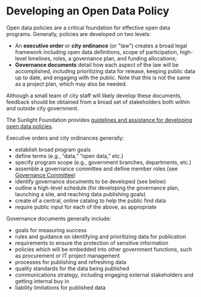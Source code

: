 # Developing an Open Data Policy

Open data policies are a critical foundation for effective open data programs. Generally, policies are developed on two levels:
* An **executive order** or **city ordinance** (or "law") creates a broad legal framework including open data definitions, scope of participation, high-level timelines, roles, a governance plan, and funding allocations;
* **Governance documents** detail how each aspect of the law will be accomplished, including prioritizing data for release, keeping public data up to date, and engaging with the public. Note that this is not the same as a project plan, which may also be needed.

Although a small team of city staff will likely develop these documents, feedback should be obtained from a broad set of stakeholders both within and outside city government.

The Sunlight Foundation provides [guidelines and assistance for developing open data policies](http://sunlightfoundation.com/opendataguidelines/).

Executive orders and city ordinances generally:
* establish broad program goals
* define terms (e.g., “data,” “open data,” etc.)
* specify program scope (e.g., government branches, departments, etc.)
* assemble a governance committee and define member roles (see [Governance Committee](governance-committee.md))
* identify governance documents to be developed (see below)
* outline a high-level schedule (for developing the governance plan, launching a site, and reaching data publishing goals)
* create of a central, online catalog to help the public find data
* require public input for each of the above, as appropriate

Governance documents generally include:
* goals for measuring success
* rules and guidance on identifying and prioritizing data for publication
* requirements to ensure the protection of sensitive information
* policies which will be embedded into other government functions, such as procurement or IT project management
* processes for publishing and refreshing data
* quality standards for the data being published
* communications strategy, including engaging external stakeholders and getting internal buy in
* liability limitations for published data
